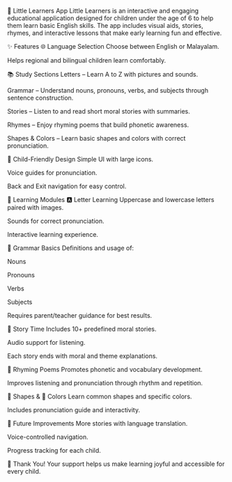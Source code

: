 🌟 Little Learners App
Little Learners is an interactive and engaging educational application designed for children under the age of 6 to help them learn basic English skills. The app includes visual aids, stories, rhymes, and interactive lessons that make early learning fun and effective.

✨ Features
🌐 Language Selection
Choose between English or Malayalam.

Helps regional and bilingual children learn comfortably.

📚 Study Sections
Letters – Learn A to Z with pictures and sounds.

Grammar – Understand nouns, pronouns, verbs, and subjects through sentence construction.

Stories – Listen to and read short moral stories with summaries.

Rhymes – Enjoy rhyming poems that build phonetic awareness.

Shapes & Colors – Learn basic shapes and colors with correct pronunciation.

🧒 Child-Friendly Design
Simple UI with large icons.

Voice guides for pronunciation.

Back and Exit navigation for easy control.

📖 Learning Modules
🅰️ Letter Learning
Uppercase and lowercase letters paired with images.

Sounds for correct pronunciation.

Interactive learning experience.

📝 Grammar Basics
Definitions and usage of:

Nouns

Pronouns

Verbs

Subjects

Requires parent/teacher guidance for best results.

📖 Story Time
Includes 10+ predefined moral stories.

Audio support for listening.

Each story ends with moral and theme explanations.

🎵 Rhyming Poems
Promotes phonetic and vocabulary development.

Improves listening and pronunciation through rhythm and repetition.

🔵 Shapes & 🎨 Colors
Learn common shapes and specific colors.

Includes pronunciation guide and interactivity.

🚀 Future Improvements
More stories with language translation.

Voice-controlled navigation.

Progress tracking for each child.

🙏 Thank You!
Your support helps us make learning joyful and accessible for every child.
